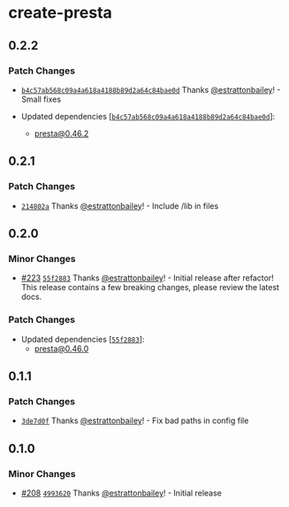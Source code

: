# create-presta

## 0.2.2

### Patch Changes

- [`b4c57ab568c09a4a618a4188b89d2a64c84bae0d`](https://github.com/front-of-house/presta/commit/b4c57ab568c09a4a618a4188b89d2a64c84bae0d) Thanks [@estrattonbailey](https://github.com/estrattonbailey)! - Small fixes

- Updated dependencies [[`b4c57ab568c09a4a618a4188b89d2a64c84bae0d`](https://github.com/front-of-house/presta/commit/b4c57ab568c09a4a618a4188b89d2a64c84bae0d)]:
  - presta@0.46.2

## 0.2.1

### Patch Changes

- [`214802a`](https://github.com/front-of-house/presta/commit/214802a098c3ffddfe46bb7dfb97dbcf782b52eb) Thanks [@estrattonbailey](https://github.com/estrattonbailey)! - Include /lib in files

## 0.2.0

### Minor Changes

- [#223](https://github.com/front-of-house/presta/pull/223) [`55f2883`](https://github.com/front-of-house/presta/commit/55f288321da4fdfd3b4e0fc999f904997ca600e4) Thanks [@estrattonbailey](https://github.com/estrattonbailey)! - Initial release after refactor! This release contains a few breaking changes, please review the latest docs.

### Patch Changes

- Updated dependencies [[`55f2883`](https://github.com/front-of-house/presta/commit/55f288321da4fdfd3b4e0fc999f904997ca600e4)]:
  - presta@0.46.0

## 0.1.1

### Patch Changes

- [`3de7d0f`](https://github.com/sure-thing/presta/commit/3de7d0f82089e9005ef2b9ee7b580758233a1175) Thanks [@estrattonbailey](https://github.com/estrattonbailey)! - Fix bad paths in config file

## 0.1.0

### Minor Changes

- [#208](https://github.com/sure-thing/presta/pull/208) [`4993620`](https://github.com/sure-thing/presta/commit/4993620b27e4c5be3fd5661673d7c32bde28d7c0) Thanks [@estrattonbailey](https://github.com/estrattonbailey)! - Initial release
